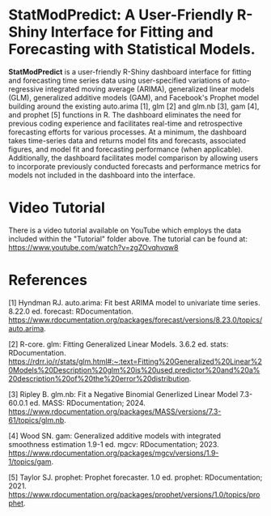 # StatModPredict: A User-Friendly R-Shiny Interface for Fitting and Forecasting with Statistical Models. 

**StatModPredict** is a user-friendly R-Shiny dashboard interface for fitting and forecasting time series data using user-specified variations of auto-regressive integrated moving average (ARIMA), generalized linear models (GLM), generalized additive models (GAM), and Facebook's Prophet model building around the existing auto.arima [1], glm [2] and glm.nb [3], gam [4], and prophet [5] functions in R. The dashboard eliminates the need for previous coding experience and facilitates real-time and retrospective forecasting efforts for various processes. At a minimum, the dashboard takes time-series data and returns model fits and forecasts, associated figures, and model fit and forecasting performance (when applicable). Additionally, the dashboard facilitates model comparison by allowing users to incorporate previously conducted forecasts and performance metrics for models not included in the dashboard into the interface. 

# Video Tutorial 
There is a video tutorial available on YouTube which employs the data included within the "Tutorial" folder above. The tutorial can be found at: https://www.youtube.com/watch?v=zgZOvqhvqw8

# References 
[1] Hyndman RJ. auto.arima: Fit best ARIMA model to univariate time series. 8.22.0 ed. forecast: RDocumentation. https://www.rdocumentation.org/packages/forecast/versions/8.23.0/topics/auto.arima. 

[2]	R-core. glm: Fitting Generalized Linear Models. 3.6.2 ed. stats: RDocumentation. https://rdrr.io/r/stats/glm.html#:~:text=Fitting%20Generalized%20Linear%20Models%20Description%20glm%20is%20used,predictor%20and%20a%20description%20of%20the%20error%20distribution. 

[3]	Ripley B. glm.nb: Fit a Negative Binomial Generlized Linear Model 7.3-60.0.1 ed. MASS: RDocumentation; 2024. https://www.rdocumentation.org/packages/MASS/versions/7.3-61/topics/glm.nb. 

[4]	Wood SN. gam: Generalized additive models with integrated smoothness estimation 1.9-1 ed. mgcv: RDocumentation; 2023. https://www.rdocumentation.org/packages/mgcv/versions/1.9-1/topics/gam.

[5] Taylor SJ. prophet: Prophet forecaster. 1.0 ed. prophet: RDocumentation; 2021. https://www.rdocumentation.org/packages/prophet/versions/1.0/topics/prophet. 



